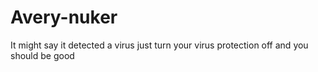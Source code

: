 # Avery-nuker

It might say it detected a virus just turn your virus protection off and you should be good
